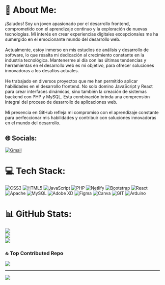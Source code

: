 # 💫 About Me:
¡Saludos! Soy un joven apasionado por el desarrollo frontend, comprometido con el aprendizaje continuo y la exploración de nuevas tecnologías. Mi interés en crear experiencias digitales excepcionales me ha sumergido en el emocionante mundo del desarrollo web.<br><br>Actualmente, estoy inmerso en mis estudios de análisis y desarrollo de software, lo que resalta mi dedicación al crecimiento constante en la industria tecnológica. Mantenerme al día con las últimas tendencias y herramientas en el desarrollo web es mi objetivo, para ofrecer soluciones innovadoras a los desafíos actuales.<br><br>He trabajado en diversos proyectos que me han permitido aplicar habilidades en el desarrollo frontend. No solo domino JavaScript y React para crear interfaces dinámicas, sino también la creación de sistemas backend con PHP y MySQL. Esta combinación brinda una comprensión integral del proceso de desarrollo de aplicaciones web.<br><br>Mi presencia en GitHub refleja mi compromiso con el aprendizaje constante para perfeccionar mis habilidades y contribuir con soluciones innovadoras en el mundo del desarrollo.


## 🌐 Socials:
[![Gmail](https://img.shields.io/badge/Gmail-%23D14836.svg?logo=Gmail&logoColor=white)](mailto:ospinacristian0219@gmail.com)

# 💻 Tech Stack:
![CSS3](https://img.shields.io/badge/css3-%231572B6.svg?style=for-the-badge&logo=css3&logoColor=white) ![HTML5](https://img.shields.io/badge/html5-%23E34F26.svg?style=for-the-badge&logo=html5&logoColor=white) ![JavaScript](https://img.shields.io/badge/javascript-%23323330.svg?style=for-the-badge&logo=javascript&logoColor=%23F7DF1E) ![PHP](https://img.shields.io/badge/php-%23777BB4.svg?style=for-the-badge&logo=php&logoColor=white) ![Netlify](https://img.shields.io/badge/netlify-%23000000.svg?style=for-the-badge&logo=netlify&logoColor=#00C7B7) ![Bootstrap](https://img.shields.io/badge/bootstrap-%23563D7C.svg?style=for-the-badge&logo=bootstrap&logoColor=white) ![React](https://img.shields.io/badge/react-%2320232a.svg?style=for-the-badge&logo=react&logoColor=%2361DAFB) ![Apache](https://img.shields.io/badge/apache-%23D42029.svg?style=for-the-badge&logo=apache&logoColor=white) ![MySQL](https://img.shields.io/badge/mysql-%2300f.svg?style=for-the-badge&logo=mysql&logoColor=white) ![Adobe XD](https://img.shields.io/badge/Adobe%20XD-470137?style=for-the-badge&logo=Adobe%20XD&logoColor=#FF61F6) 	![Figma](https://img.shields.io/badge/figma-%23F24E1E.svg?style=for-the-badge&logo=figma&logoColor=white) ![Canva](https://img.shields.io/badge/Canva-%2300C4CC.svg?style=for-the-badge&logo=Canva&logoColor=white) ![GIT](https://img.shields.io/badge/Git-fc6d26?style=for-the-badge&logo=git&logoColor=white) ![Arduino](https://img.shields.io/badge/-Arduino-00979D?style=for-the-badge&logo=Arduino&logoColor=white)
# 📊 GitHub Stats:
![](https://github-readme-stats.vercel.app/api?username=Cristian910&theme=tokyonight&hide_border=false&include_all_commits=false&count_private=false)<br/>
![](https://github-readme-streak-stats.herokuapp.com/?user=Cristian910&theme=tokyonight&hide_border=false)<br/>
![](https://github-readme-stats.vercel.app/api/top-langs/?username=Cristian910&theme=tokyonight&hide_border=false&include_all_commits=false&count_private=false&layout=compact)

### 🔝 Top Contributed Repo
![](https://github-contributor-stats.vercel.app/api?username=Cristian910&limit=5&theme=dark&combine_all_yearly_contributions=true)

---
[![](https://visitcount.itsvg.in/api?id=Cristian910&icon=8&color=1)](https://visitcount.itsvg.in)

<!-- Proudly created with GPRM ( https://gprm.itsvg.in ) -->
